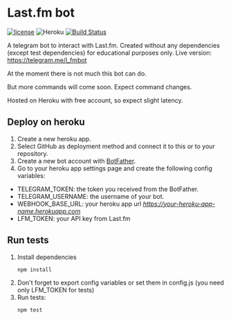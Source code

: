 # Last.fm bot
[![license](https://img.shields.io/github/license/mashape/apistatus.svg?maxAge=2592000)](LICENSE)
![Heroku](https://heroku-badge.herokuapp.com/?app=lastfmbot&root=status&style=flat)
[![Build Status](https://travis-ci.org/TheBeastOfCaerbannog/last-fm-bot.svg?branch=master)](https://travis-ci.org/TheBeastOfCaerbannog/last-fm-bot)

A telegram bot to interact with Last.fm. Created without any dependencies (except test dependencies) for educational purposes only. Live version: https://telegram.me/l_fmbot

At the moment there is not much this bot can do.

But more commands will come soon. Expect command changes.

Hosted on Heroku with free account, so expect slight latency.

## Deploy on heroku

1. Create a new heroku app.
2. Select GitHub as deployment method and connect it to this or to your repository.
3. Create a new bot account with [BotFather](https://telegram.me/BotFather).
4. Go to your heroku app settings page and create the following config variables:
 - TELEGRAM_TOKEN: the token you received from the BotFather.
 - TELEGRAM_USERNAME: the username of your bot.
 - WEBHOOK_BASE_URL: your heroku app url *https://your-heroku-app-name.herokuapp.com*
 - LFM_TOKEN: your API key from Last.fm

## Run tests
1. Install dependencies
    ```
    npm install
    ```
2. Don't forget to export config variables or set them in config.js (you need only LFM_TOKEN for tests)
2. Run tests:
    ```
    npm test
    ```
